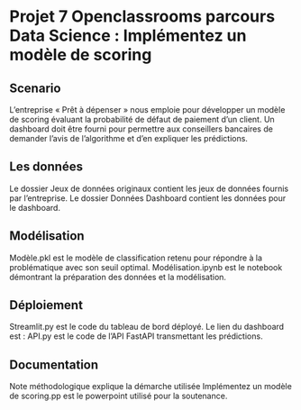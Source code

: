 # Projet 7 Openclassrooms parcours Data Science : Implémentez un modèle de scoring
## Scenario 
L’entreprise « Prêt à dépenser » nous emploie pour développer un modèle de scoring évaluant la probabilité de défaut de paiement d’un client. Un dashboard doit être fourni pour permettre aux conseillers bancaires de demander l’avis de l’algorithme et d’en expliquer les prédictions.

## Les données
Le dossier Jeux de données originaux contient les jeux de données fournis par l’entreprise.
Le dossier Données Dashboard contient les données pour le dashboard.

## Modélisation
Modèle.pkl est le modèle de classification retenu pour répondre à la problématique avec son seuil optimal.
Modélisation.ipynb est le notebook démontrant la préparation des données et la modélisation.

## Déploiement
Streamlit.py est le code du tableau de bord déployé. Le lien du dashboard est :
API.py est le code de l’API FastAPI transmettant les prédictions.

## Documentation
Note méthodologique explique la démarche utilisée
Implémentez un modèle de scoring.pp est le powerpoint utilisé pour la soutenance.
